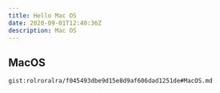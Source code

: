 ```yaml
---
title: Hello Mac OS
date: 2020-09-01T12:40:36Z
description: Mac OS
---
```


## MacOS
`gist:rolroralra/f045493dbe9d15e8d9af606dad1251de#MacOS.md`
